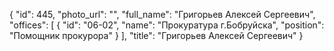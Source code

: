 {
    "id": 445,
    "photo_url": "",
    "full_name": "Григорьев Алексей Сергеевич",
    "offices": [
        {
            "id": "06-02",
            "name": "Прокуратура г.Бобруйска",
            "position": "Помощник прокурора"
        }
    ],
    "title": "Григорьев Алексей Сергеевич"
}